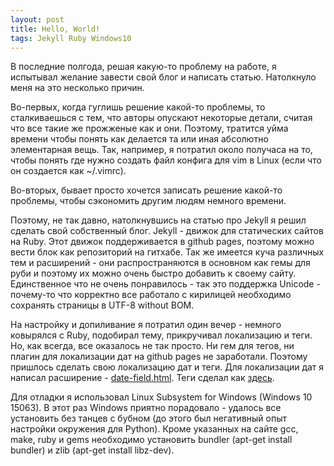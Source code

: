 ```yaml
---
layout: post
title: Hello, World!
tags: Jekyll Ruby Windows10 
---
```


В последние полгода, решая какую-то проблему на работе, я испытывал желание завести свой блог и написать статью. Натолкнуло меня на это несколько причин.

<!--more-->
Во-первых, когда гуглишь решение какой-то проблемы, то сталкиваешься с тем, что авторы опускают некоторые детали, считая что все такие же прожженые как и они. Поэтому, тратится уйма времени чтобы понять как делается та или иная абсолютно элементарная вещь. Так, например, я потратил около получаса на то, чтобы понять где нужно создать файл конфига для vim в Linux (если что он создается как ~/.vimrc).  

Во-вторых, бывает просто хочется записать решение какой-то проблемы, чтобы сэкономить другим людям немного времени.

Поэтому, не так давно, натолкнувшись на статью про Jekyll я решил сделать свой собственный блог. Jekyll - движок для статических сайтов на Ruby. Этот движок поддерживается в github pages, поэтому можно вести блок как репозиторий на гитхабе. Так же имеется куча различных тем и расширений - они распространяются в основном как гемы для руби и поэтому их можно очень быстро добавить к своему сайту. Единственное что не очень понравилось - так это поддержка Unicode - почему-то что корректно все работало с кирилицей необходимо сохранять страницы в UTF-8 without BOM.

На настройку и допиливание  я потратил один вечер - немного ковырялся с Ruby, подобирал тему, прикручивал локализацию и теги. Но, как всегда, все оказалось не так просто. Ни гем для тегов, ни плагин для локализации дат на github pages не заработали. Поэтому пришлось сделать свою локализацию дат и теги. Для локализации дат я написал расширение - [date-field.html](https://gist.github.com/GSTQ/5aeaae1e363bb53c9eb32f60c6a892ff). Теги сделал как [здесь](https://codinfox.github.io/dev/2015/03/06/use-tags-and-categories-in-your-jekyll-based-github-pages/).

Для отладки я использовал Linux Subsystem for Windows (Windows 10 15063). В этот раз Windows приятно порадовало - удалось все установить без танцев с бубном (до этого был негативный опыт настройки окружения для Python). Кроме указанных на сайте gcc, make, ruby и gems необходимо установить bundler (apt-get install bundler) и zlib (apt-get install libz-dev). 


  


